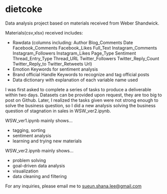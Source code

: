 # dietcoke
Data analysis project based on materials received from Weber Shandwick. 

Materials(csv,xlsx) received includes: 
- Rawdata  (columns including: Author	Blog_Comments	Date	Facebook_Comments	Facebook_Likes	Full_Text	Instagram_Comments	Instagram_Followers	Instagram_Likes	Page_Type	Sentiment	Thread_Entry_Type	Thread_URL	Twitter_Followers	Twitter_Reply_Count	Twitter_Reply_to	Twitter_Retweets	Url)
- Emotion Keywords for sentiment analysis
- Brand official Handle Keywords to recognize and tag official posts 
- Data dictionary with explanation of each variable name used

I was first asked to complete a series of tasks to produce a deliverable within two days. Datasets can be provided upon request, they are too big to post on Github. Later, I realized the tasks given were not strong enough to solve the business question, so I did a new analysis solving the business question of stagnation in sales in WSW_ver2.ipynb.

WSW_ver1.ipynb mainly shows...
- tagging, sorting
- sentiment analysis
- learning and trying new materials

WSW_ver2.ipynb mainly shows...
- problem solving
- goal-driven data analysis
- visualization
- data cleaning and filtering

For any inquiries, please email me to sueun.shana.lee@gmail.com
